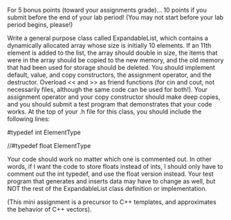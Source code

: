 For 5 bonus points (toward your assignments grade)... 10 points if you submit before the end of your lab period! (You may not start before your lab period begins, please!)

Write a general purpose class called ExpandableList,
which contains a dynamically allocated array whose size is initially 10 elements.
If an 11th element is added to the list, the array should double in size, the items that were in the array should be copied to the new memory,
and the old memory that had been used for storage should be deleted.
You should implement
default,
value,
and copy constructors,
the assignment operator,
and the destructor.
Overload << and >> as friend functions (for cin and cout, not necessarily files, although the same code can be used for both!).
Your assignment operator and your copy constructor should make deep copies,
and you should submit a
test program that demonstrates that your code works.
At the top of your .h file for this class, you should include the following lines:


#typedef int ElementType

//#typedef float ElementType

Your code should work no matter which one is commented out. In other words, if I want the code to store floats instead of ints, I should only have to comment out the int typedef, and use the float version instead. Your test program that generates and inserts data may have to change as well, but NOT the rest of the ExpandableList class definition or implementation.

(This mini assignment is a precursor to C++ templates, and approximates the behavior of C++ vectors).
